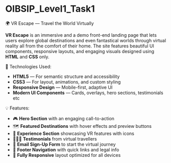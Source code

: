 # OIBSIP_Level1_Task1
🌍 VR Escape — Travel the World Virtually

**VR Escape** is an immersive and a demo front-end landing page that lets users explore global destinations and even fantastical worlds through virtual reality all from the comfort of their home. The site features beautiful UI components, responsive layouts, and engaging visuals designed using **HTML** and **CSS** only.


 🔧 Technologies Used:

- **HTML5** — For semantic structure and accessibility
- **CSS3** — For layout, animations, and custom styling
- **Responsive Design** — Mobile-first, adaptive UI
- **Modern UI Components** — Cards, overlays, hero sections, testimonials etc



💡 Features:

- 🎮 **Hero Section** with an engaging call-to-action
- 🗺️ **Featured Destinations** with hover effects and preview buttons
- 🧭 **Experience Section** showcasing VR features with icons
- 🧑‍🤝‍🧑 **Testimonials** from virtual travellers
- 📩 **Email Sign-Up Form** to start the virtual journey
- 🦶 **Footer Navigation** with quick links and legal info
- 📱 **Fully Responsive** layout optimized for all devices
